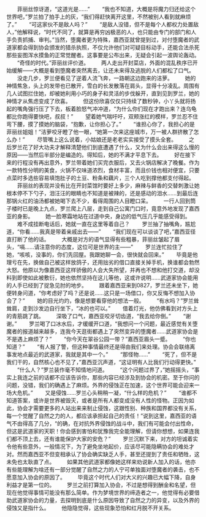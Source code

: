 　　菲丽丝惊讶道，“这道光是……”
　　“我也不知道，大概是将魔力归还给这个世界吧，”罗兰拍了拍手上的灰，“我们得赶快离开这里，不然被别人看到就麻烦了。”
　　“可这家伙不是敌人吗？”
　　“是敌人没错，但不是每个人都权力处置敌人，”他解释说，“时代不同了，就算是再穷凶极恶的人，也只能由专门的部门和人手负责抓捕、审判。”当然，堕魔者更为特殊，嘉西亚就曾提到过，对付堕魔者的武道家都会得到协会颁发的猎杀执照，不仅允许他们对可疑目标动手，还能合法杀死那些妄图浑水摸鱼的正常觉醒者。这事要是公布出来，无疑会引起一波舆论轰动。
　　“奇怪的时代。”菲丽丝评价道。
　　两人走出开封菜店，外面的混乱秩序已开始缓解——大概是看到堕魔者突然离去，让还未来得及逃脱的人们都松了口气。
　　没走几步，罗兰便看见了逆着人流飞奔，一路朝这边跑来的洁萝。
　　她的神情焦急，头上的发带也已散开，雪白的长发散落在肩头，显得十分凌乱。周围有几人试图拦住她，却被她利用小巧的身子和灵活的步伐躲开，直到见到罗兰，她的神情才从焦虑变成了欣喜。
　　但这份欣喜仅仅只持续了数秒钟，小丫头就将扬起的嘴角强行压了下去，板着脸怒气冲冲道，“为什么你们现在才跑出来？连乌龟都比你跑得要快吧，叔叔！”
　　望着她气喘吁吁，双颊涨红的模样，罗兰忍不住弯下腰，摸了摸她的脑袋，“抱歉，让你担心了。”
　　“谁担心你了，我担心的是菲丽丝姐姐！”洁萝咬牙瞪了他一眼，“她第一次来这座城市，万一被人群挤散了怎么办！”
　　尽管嘴上这么说着，小姑娘还是老老实实接受了摸头全套。
　　之后罗兰花了好大功夫才解释清楚他们到底遭遇了什么，又为什么会出来得这么慢的原因——当然后半部分是编造的。得知后，她的不满才平息下去。
　　好在接下来的行程没有再出意外，罗兰带着她们买完衣服后，又去火锅店解决了晚餐。作为一款特性分明的美食，火锅不仅味道浓烈，食材丰富，而且价钱也相对便宜，只要点菜时多选些容易填饱肚子的土豆、粉条和藕片，三个人吃到撑他都支付得起。
　　菲丽丝的表现并没有比在开封菜馆时要好上多少，麻辣与鲜香的交替刺激让她根本停不下勺子，泪汪汪的眼睛也不知道是被辣的，还是感动的泪水……到最后连那锅火红的油汤都被她喝下去不少，看得周围的人目瞪口呆。
　　一行人回到筒子楼时已是晚上九点，罗兰爬上八层，走到自己公寓门口时，竟意外地发现了嘉西亚的身影。
　　她一脸寒霜地站在过道中央，身边的低气压几乎能感受得到。
　　难不成挂断电话后，她就一直在这里等着自己？
　　罗兰抽了抽嘴角，尴尬道，“你看……我真是带着亲戚出去——”
　　“我们现在可以谈谈了吧，”嘉西亚径直打断了他的话。
　　大概是对方的语气显得有些粗暴，菲丽丝皱起了眉头，“嗝……请注意你的态度，这位可是世界的主——”
　　罗兰连忙拉住了她，“咳咳，没事的，你们先回屋。我跟她聊一会，很快就会回来。”
　　毕竟是他理亏在先，换做自己被这样放鸽子，还用拙劣的借口直接关掉手机，换谁都会勃然大怒。他原以为像嘉西亚这样骄傲的人会大失所望，并再也不想和他打交道，却没料到即使如此被敷衍，她也依然坚持在这儿等他，这或许说明……武道家协会能用的人手已经到了捉急见肘的地步。
　　跟着嘉西亚来到0827，罗兰还未坐下，她便转身问道，“你考虑好了吗？还是说……这只是一场借口，你又反悔不想加入协会了？”
　　她的目光灼灼，像是想要看穿他的想法一般。
　　“有水吗？”罗兰耸耸肩，走到沙发边自行坐下，“冰的也可以。”
　　借着灯光，他仿佛看到对方头上的青筋跳了跳。
　　深吸了口气，嘉西亚咬牙切齿道，“我去给你倒。”
　　“谢谢。”
　　罗兰喝了口冰水后，才缓缓开口道，“我想问一个问题，最近感觉有关堕魔者的报道越来越多，连我今天逛街都遇上了突然变异的堕魔者……武道家协会是不是遇上麻烦了？”
　　“你今天在翠谷公园一带？”嘉西亚眉头一蹙。
　　“你也知道？”
　　“有人报了警，但这种事情最终还是得由我们来处理。协会会联络离事发地点最近的武道家，我就是其中一个。”
　　“那怪物……”
　　“死了，但不是我们干的，自然核心也不见了，”嘉西亚沉声道，“这证明有人比我们行动得更快。”
　　“什么人？”罗兰装作毫不知情地问道。
　　“这个问题过界了，”她摇摇头，“事实上我连之前的话都不应该告诉你，那些内容已经涉及到协会的机密。至于你问的问题，没错，我们的确遇上了麻烦。外界的侵蚀正在加速，这个世界可能会迎来一场大危机。”
　　又是侵蚀……罗兰心头稍稍一凝，“什么样的危机？”
　　“谁都不知道答案，或许是世界被毁灭，或者是所有人都变成没有人性的怪物。正因为如此，协会才需要更多的人站出来来制止侵蚀，这跟性别、种族和国界都没有关系，每一个觉醒了自然之力的人，都应该承担起自己的责任！”说到这里，嘉西亚的语气不由得高了几分，“的确，在对抗外界侵蚀的战斗中，我们有可能会付出性命，但这是武道家的天职！你会感到害怕和犹豫我完全能理解，但请你想想，如果连我们都不顶上去，还有谁能保护大家的安危？”
　　罗兰沉默下来，对方的坦诚着实令他有些意外，一般情况下，为了避免坐地起价，应该尽可能隐瞒协会的难处才对。然而嘉西亚不但变相承认了协会确实缺乏人手，甚至还提到了责任和牺牲，这未免也太耿直了点。
　　如果其他武道家都像她这样来劝说新人加入的话，他亦有些能理解为啥还有一部分觉醒了自然之力的人宁可单独面对堕魔者的袭击，也不愿意加入协会的原因了。
　　毕竟这个时代人们对大义的兴趣已大幅下降，自身利益才是第一位的。
　　罗兰之前打算加入协会，不过是想得到酬金和名望，但现在他觉得事情可能没有那么简单。作为梦境世界的缔造者之一，他觉得有必要借助武道家协会的力量，去探明到底是什么原因导致了自然之力的异变，以及外界的侵蚀又是指什么。
　　他隐隐觉得，这些现象恐怕和红月脱不开关系。